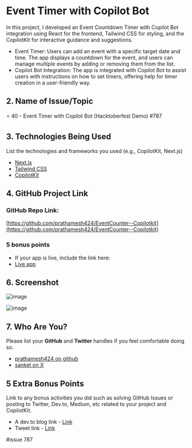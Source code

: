 
# Event Timer with Copilot Bot
In this project, I developed an Event Countdown Timer with Copilot Bot integration using React for the frontend, Tailwind CSS for styling, and the CopilotKit for interactive guidance and suggestions.

- Event Timer: Users can add an event with a specific target date and time. The app displays a countdown for the event, and users can manage multiple events by adding or removing them from the list.
- Copilot Bot Integration: The app is integrated with Copilot Bot to assist users with instructions on how to set timers, offering help for timer creation in a user-friendly way.

## 2. Name of Issue/Topic

⭐ 40 - Event Timer with Copilot Bot (Hacktoberfest Demo) #787

## 3. Technologies Being Used

List the technologies and frameworks you used (e.g., CopilotKit, Next.js)
- [Next.js](https://nextjs.org)
- [Tailwind CSS](https://tailwindcss.com)
- [CopilotKit](https://copilotkit.ai)


## 4. GitHub Project Link

### GitHub Repo Link: 
[https://github.com/prathamesh424/EventCounter--Copilotkit](https://github.com/prathamesh424/EventCounter--Copilotkit)

### 5 bonus points

- If your app is live, include the link here:
- [Live app](https://event-timer-one.vercel.app/)
 
## 6. Screenshot


![image]()

![image]()


## 7. Who Are You?

Please list your **GitHub** and **Twitter** handles if you feel comfortable doing so. 

- [prathamesh424 on github](https://github.com/prathamesh424)
- [sanket on X](https://x.com/sanketshinde04)

## 5 Extra Bonus Points
Link to any bonus activities you did such as solving GitHub Issues or posting to Twitter, Dev.to, Medium, etc related to your project and CopilotKit.
- A dev.to blog link - [Link](https://dev.to/prathamesh_gursal/event-timer-powered-by-copilotkit-chatbot-2c78)
- Tweet link - [Link](https://x.com/sanketshinde04/status/1845898967038521511)


#issue 787
